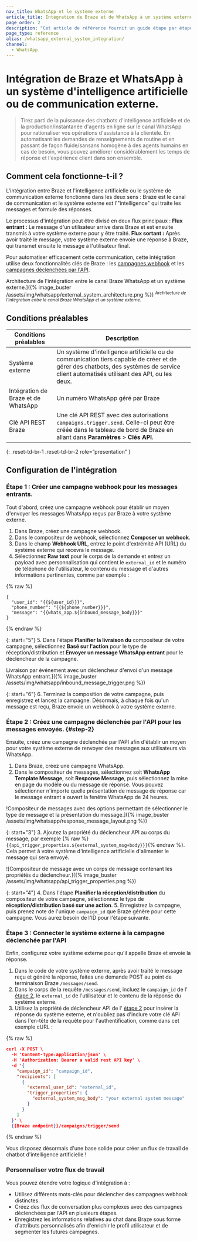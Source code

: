 ```yaml
---
nav_title: WhatsApp et le système externe
article_title: Intégration de Braze et de WhatsApp à un système externe
page_order: 2
description: "Cet article de référence fournit un guide étape par étape pour l'intégration de Braze et WhatsApp avec un système d'intelligence artificielle ou de communication externe."
page_type: reference
alias: /whatsapp_external_system_integration/
channel:
  - WhatsApp
---
```


# Intégration de Braze et WhatsApp à un système d'intelligence artificielle ou de communication externe.

> Tirez parti de la puissance des chatbots d'intelligence artificielle et de la production/instantanée d'agents en ligne sur le canal WhatsApp pour rationaliser vos opérations d'assistance à la clientèle. En automatisant les demandes de renseignements de routine et en passant de façon fluide/sansans homogène à des agents humains en cas de besoin, vous pouvez améliorer considérablement les temps de réponse et l'expérience client dans son ensemble.

## Comment cela fonctionne-t-il ?

L'intégration entre Braze et l'intelligence artificielle ou le système de communication externe fonctionne dans les deux sens : Braze est le canal de communication et le système externe est l'"intelligence" qui traite les messages et formule des réponses.

Le processus d'intégration peut être divisé en deux flux principaux :
**Flux entrant :** Le message d'un utilisateur arrive dans Braze et est ensuite transmis à votre système externe pour y être traité.
**Flux sortant :** Après avoir traité le message, votre système externe envoie une réponse à Braze, qui transmet ensuite le message à l'utilisateur final.

Pour automatiser efficacement cette communication, cette intégration utilise deux fonctionnalités clés de Braze : les [campagnes webhook]({{site.baseurl}}/user_guide/message_building_by_channel/webhooks/creating_a_webhook/) et les [campagnes déclenchées par l'API]({{site.baseurl}}/user_guide/engagement_tools/campaigns/building_campaigns/delivery_types/api_triggered_delivery/).

Architecture de l'intégration entre le canal Braze WhatsApp et un système externe.]({% image_buster /assets/img/whatsapp/external_system_architecture.png %})
<sup>*Architecture de l'intégration entre le canal Braze WhatsApp et un système externe.*</sup>

## Conditions préalables

| Conditions préalables | Description |
| - | - |
| Système externe | Un système d'intelligence artificielle ou de communication tiers capable de créer et de gérer des chatbots, des systèmes de service client automatisés utilisant des API, ou les deux. |
| Intégration de Braze et de WhatsApp | Un numéro WhatsApp géré par Braze |
| Clé API REST Braze | Une clé API REST avec des autorisations `campaigns.trigger.send`. Celle-ci peut être créée dans le tableau de bord de Braze en allant dans **Paramètres** > **Clés API**. |
{: .reset-td-br-1 .reset-td-br-2 role=”presentation” }

## Configuration de l'intégration

### Étape 1 : Créer une campagne webhook pour les messages entrants.

Tout d'abord, créez une campagne webhook pour établir un moyen d'envoyer les messages WhatsApp reçus par Braze à votre système externe.

1. Dans Braze, créez une campagne webhook.
2. Dans le compositeur de webhook, sélectionnez **Composer un webhook**.
3. Dans le champ **Webhook URL**, entrez le point d'extrémité API (URL) du système externe qui recevra le message.
4. Sélectionnez **Raw text** pour le corps de la demande et entrez un payload avec personnalisation qui contient le `external_id` et le numéro de téléphone de l'utilisateur, le contenu du message et d'autres informations pertinentes, comme par exemple :

{% raw %}
```liquid
{
  "user_id": "{{${user_id}}}",
  "phone_number": "{{${phone_number}}}",
  "message": "{{whats_app.${inbound_message_body}}}"
}
```
{% endraw %}

{: start="5"}
5\. Dans l'étape **Planifier la livraison du** compositeur de votre campagne, sélectionnez **Basé sur l'action** pour le type de réception/distribution et **Envoyer un message WhatsApp entrant** pour le déclencheur de la campagne.

Livraison par événement avec un déclencheur d'envoi d'un message WhatsApp entrant.]({% image_buster /assets/img/whatsapp/inbound_message_trigger.png %})

{: start="6"}
6\. Terminez la composition de votre campagne, puis enregistrez et lancez la campagne. Désormais, à chaque fois qu'un message est reçu, Braze envoie un webhook à votre système externe.

### Étape 2 : Créez une campagne déclenchée par l'API pour les messages envoyés. {#step-2}

Ensuite, créez une campagne déclenchée par l'API afin d'établir un moyen pour votre système externe de renvoyer des messages aux utilisateurs via WhatsApp.

1. Dans Braze, créez une campagne WhatsApp. 
2. Dans le compositeur de messages, sélectionnez soit **WhatsApp Template Message**, soit **Response Message**, puis sélectionnez la mise en page du modèle ou du message de réponse. Vous pouvez sélectionner n'importe quelle présentation de message de réponse car le message entrant a ouvert la fenêtre WhatsApp de 24 heures.

!Compositeur de messages avec des options permettant de sélectionner le type de message et la présentation du message.]({% image_buster /assets/img/whatsapp/response_message_layout.png %})

{: start="3"}
3\. Ajoutez la propriété du déclencheur API au corps du message, par exemple {% raw %}```{{api_trigger_properties.${external_system_msg+body}}}```{% endraw %}. Cela permet à votre système d'intelligence artificielle d'alimenter le message qui sera envoyé.

\![Compositeur de message avec un corps de message contenant les propriétés du déclencheur.]({% image_buster /assets/img/whatsapp/api_trigger_properties.png %})

{: start="4"}
4\. Dans l'étape **Planifier la réception/distribution** du compositeur de votre campagne, sélectionnez le type de **réception/distribution basé sur une action**.
5\. Enregistrez la campagne, puis prenez note de l'unique `campaign_id` que Braze génère pour cette campagne. Vous aurez besoin de l'ID pour l'étape suivante.

### Étape 3 : Connecter le système externe à la campagne déclenchée par l'API

Enfin, configurez votre système externe pour qu'il appelle Braze et envoie la réponse.

1. Dans le code de votre système externe, après avoir traité le message reçu et généré la réponse, faites une demande POST au point de terminaison Braze `/messages/send`.
2. Dans le corps de la requête `/messages/send`, incluez le `campaign_id` de l' [étape 2](#step-2), le `external_id` de l'utilisateur et le contenu de la réponse du système externe.
3. Utilisez la propriété de déclencheur API de l' [étape 2](#step-2) pour insérer la réponse du système externe, et n'oubliez pas d'inclure votre clé API dans l'en-tête de la requête pour l'authentification, comme dans cet exemple cURL :

{% raw %}
```json
curl -X POST \
  -H 'Content-Type:application/json' \
  -H 'Authorization: Bearer a valid rest API key' \
  -d '{
    "campaign_id": "campaign_id",
    "recipients": [
      {
        "external_user_id": "external_id",
        "trigger_properties": {
          "external_system_msg_body": "your external system message"         
        }
      }
    ]
  }' \
  {{Braze endpoint}}/campaigns/trigger/send
```
{% endraw %}

Vous disposez désormais d'une base solide pour créer un flux de travail de chatbot d'intelligence artificielle !

### Personnaliser votre flux de travail

Vous pouvez étendre votre logique d'intégration à :
- Utilisez différents mots-clés pour déclencher des campagnes webhook distinctes.
- Créez des flux de conversation plus complexes avec des campagnes déclenchées par l'API en plusieurs étapes.
- Enregistrez les informations relatives au chat dans Braze sous forme d'attributs personnalisés afin d'enrichir le profil utilisateur et de segmenter les futures campagnes.
